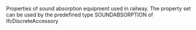 Properties of sound absorption equipment used in railway. The property set can be used by the predefined type SOUNDABSORPTION of IfcDiscreteAccessory
